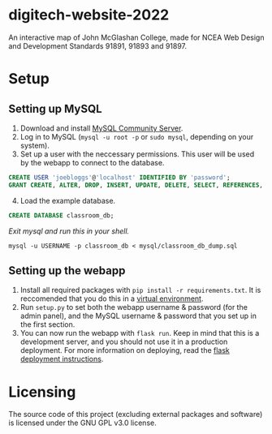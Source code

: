 # digitech-website-2022
An interactive map of John McGlashan College, made for NCEA Web Design and Development Standards 91891, 91893 and 91897.
<!-- Insert an image preview here when project is finished -->

# Setup 
## Setting up MySQL 
1. Download and install [MySQL Community Server](https://dev.mysql.com/downloads/mysql/).
2. Log in to MySQL (`mysql -u root -p` or `sudo mysql`, depending on your system).
3. Set up a user with the neccessary permissions. This user will be used by the webapp to connect to the database.
```sql
CREATE USER 'joebloggs'@'localhost' IDENTIFIED BY 'password';
GRANT CREATE, ALTER, DROP, INSERT, UPDATE, DELETE, SELECT, REFERENCES, RELOAD on *.* TO 'joebloggs'@'localhost' WITH GRANT OPTION;
```
4. Load the example database. 
```sql
CREATE DATABASE classroom_db;
```
*Exit mysql and run this in your shell.*
```shell
mysql -u USERNAME -p classroom_db < mysql/classroom_db_dump.sql
```

## Setting up the webapp
1. Install all required packages with `pip install -r requirements.txt`. It is reccomended that you do this in a [virtual environment](https://www.dataquest.io/blog/a-complete-guide-to-python-virtual-environments/).
2. Run `setup.py` to set both the webapp username & password (for the admin panel), and the MySQL username & password that you set up in the first section.
3. You can now run the webapp with `flask run`. Keep in mind that this is a development server, and you should not use it in a production deployment. For more information on deploying, read the [flask deployment instructions](https://flask.palletsprojects.com/en/2.2.x/deploying/).

# Licensing
The source code of this project (excluding external packages and software) is licensed under the GNU GPL v3.0 license.